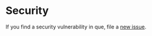 # Security

If you find a security vulnerability in que, file a [new issue](https://github.com/lykmapipo/que/issues).
